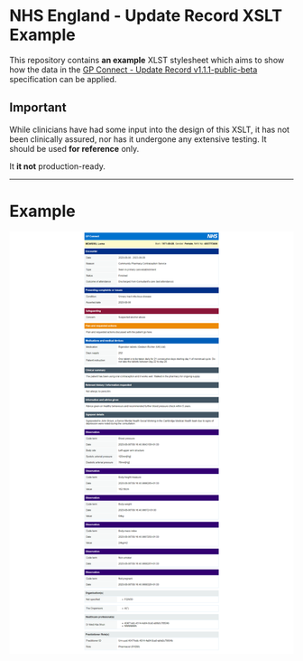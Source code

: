 # NHS England - Update Record XSLT Example
This repository contains **an example** XLST stylesheet which aims to show how the data in the [GP Connect - Update Record v1.1.1-public-beta](https://simplifier.net/guide/gp-connect--update-record--itk3/Home/Introduction/Release-notes?version=1.1.1-public-beta) specification can be applied.

## Important
While clinicians have had some input into the design of this XSLT, it has not been clinically assured, nor has it undergone any extensive testing. It should be used **for reference** only.

It **it not** production-ready.


---

# Example

![Example render](example-render.png)